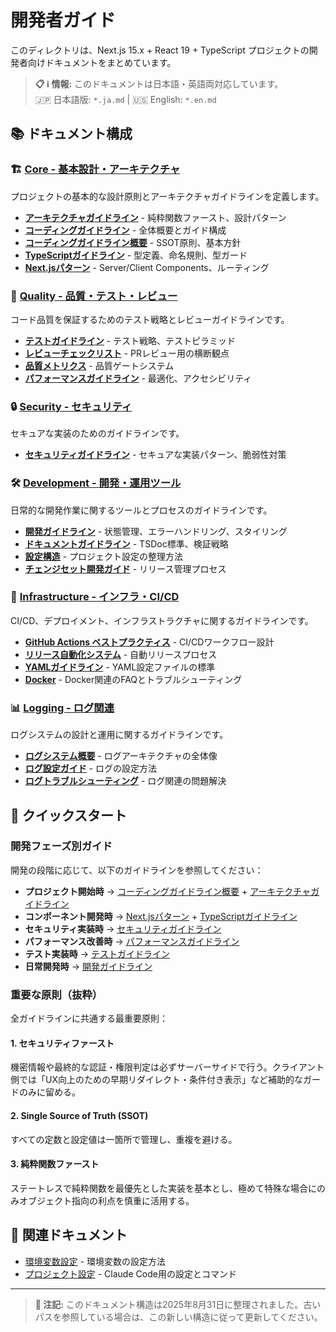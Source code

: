# 開発者ガイド

このディレクトリは、Next.js 15.x + React 19 + TypeScript プロジェクトの開発者向けドキュメントをまとめています。

> **📋 ℹ️ 情報:** このドキュメントは日本語・英語両対応しています。  
> 🇯🇵 日本語版: `*.ja.md` | 🇺🇸 English: `*.en.md`

## 📚 ドキュメント構成

### 🏗️ [Core - 基本設計・アーキテクチャ](./core/)

プロジェクトの基本的な設計原則とアーキテクチャガイドラインを定義します。

- **[アーキテクチャガイドライン](./core/architecture-guidelines.ja.md)** - 純粋関数ファースト、設計パターン
- **[コーディングガイドライン](./core/coding-guidelines.ja.md)** - 全体概要とガイド構成
- **[コーディングガイドライン概要](./core/coding-guidelines-overview.ja.md)** - SSOT原則、基本方針
- **[TypeScriptガイドライン](./core/typescript-guidelines.ja.md)** - 型定義、命名規則、型ガード
- **[Next.jsパターン](./core/nextjs-patterns.ja.md)** - Server/Client Components、ルーティング

### 🎯 [Quality - 品質・テスト・レビュー](./quality/)

コード品質を保証するためのテスト戦略とレビューガイドラインです。

- **[テストガイドライン](./quality/testing-guidelines.ja.md)** - テスト戦略、テストピラミッド
- **[レビューチェックリスト](./quality/review-checklist.ja.md)** - PRレビュー用の横断観点
- **[品質メトリクス](./quality/quality-metrics-architecture.ja.md)** - 品質ゲートシステム
- **[パフォーマンスガイドライン](./quality/performance-guidelines.ja.md)** - 最適化、アクセシビリティ

### 🔒 [Security - セキュリティ](./security/)

セキュアな実装のためのガイドラインです。

- **[セキュリティガイドライン](./security/security-guidelines.ja.md)** - セキュアな実装パターン、脆弱性対策

### 🛠️ [Development - 開発・運用ツール](./development/)

日常的な開発作業に関するツールとプロセスのガイドラインです。

- **[開発ガイドライン](./development/development-guidelines.ja.md)** - 状態管理、エラーハンドリング、スタイリング
- **[ドキュメントガイドライン](./development/documentation-guidelines.ja.md)** - TSDoc標準、検証戦略
- **[設定構造](./development/configuration-structure.ja.md)** - プロジェクト設定の整理方法
- **[チェンジセット開発ガイド](./development/changeset-developer-guide.ja.md)** - リリース管理プロセス

### 🚀 [Infrastructure - インフラ・CI/CD](./infrastructure/)

CI/CD、デプロイメント、インフラストラクチャに関するガイドラインです。

- **[GitHub Actions ベストプラクティス](./infrastructure/github-actions-best-practices.ja.md)** - CI/CDワークフロー設計
- **[リリース自動化システム](./infrastructure/release-automation-system.ja.md)** - 自動リリースプロセス
- **[YAMLガイドライン](./infrastructure/yaml-guidelines.ja.md)** - YAML設定ファイルの標準
- **[Docker](./infrastructure/docker/)** - Docker関連のFAQとトラブルシューティング

### 📊 [Logging - ログ関連](./logging/)

ログシステムの設計と運用に関するガイドラインです。

- **[ログシステム概要](./logging/logging-system-overview.ja.md)** - ログアーキテクチャの全体像
- **[ログ設定ガイド](./logging/logging-configuration-guide.ja.md)** - ログの設定方法
- **[ログトラブルシューティング](./logging/logging-troubleshooting-guide.ja.md)** - ログ関連の問題解決

## 🚀 クイックスタート

### 開発フェーズ別ガイド

開発の段階に応じて、以下のガイドラインを参照してください：

- **プロジェクト開始時** → [コーディングガイドライン概要](./core/coding-guidelines-overview.ja.md) + [アーキテクチャガイドライン](./core/architecture-guidelines.ja.md)
- **コンポーネント開発時** → [Next.jsパターン](./core/nextjs-patterns.ja.md) + [TypeScriptガイドライン](./core/typescript-guidelines.ja.md)
- **セキュリティ実装時** → [セキュリティガイドライン](./security/security-guidelines.ja.md)
- **パフォーマンス改善時** → [パフォーマンスガイドライン](./quality/performance-guidelines.ja.md)
- **テスト実装時** → [テストガイドライン](./quality/testing-guidelines.ja.md)
- **日常開発時** → [開発ガイドライン](./development/development-guidelines.ja.md)

### 重要な原則（抜粋）

全ガイドラインに共通する最重要原則：

#### 1. セキュリティファースト

機密情報や最終的な認証・権限判定は必ずサーバーサイドで行う。クライアント側では「UX向上のための早期リダイレクト・条件付き表示」など補助的なガードのみに留める。

#### 2. Single Source of Truth (SSOT)

すべての定数と設定値は一箇所で管理し、重複を避ける。

#### 3. 純粋関数ファースト

ステートレスで純粋関数を最優先とした実装を基本とし、極めて特殊な場合にのみオブジェクト指向の利点を慎重に活用する。

## 📖 関連ドキュメント

- [環境変数設定](../environment-variables.md) - 環境変数の設定方法
- [プロジェクト設定](../../CLAUDE.md) - Claude Code用の設定とコマンド

---

> **📝 注記:** このドキュメント構造は2025年8月31日に整理されました。古いパスを参照している場合は、この新しい構造に従って更新してください。
